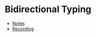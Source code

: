 # Bidirectional Typing

- [Notes](https://ucsb.box.com/s/jab1exux6tm4texqpslntnit399t09p8)
- [Recording](https://ucsb.box.com/s/ipmimuzf7ss5mozo43gyk7btscpcwemm)